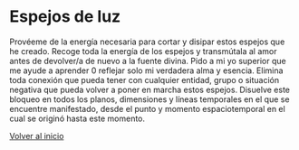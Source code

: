 # Espejos de luz

Provéeme de la energía necesaria para cortar y disipar estos espejos que he creado. Recoge toda la energía de los espejos y transmútala al amor antes de devolver/a de nuevo a la fuente divina. Pido a mi yo superior que me ayude a aprender 0 reflejar solo mi verdadera alma y esencia. Elimina toda conexión que pueda tener con cualquier entidad, grupo o situación negativa que pueda volver a poner en marcha estos espejos. Disuelve este bloqueo en todos los planos, dimensiones y líneas temporales en el que se encuentre manifestado, desde el punto y momento espaciotemporal en el cual se originó hasta este momento.

[Volver al inicio](../readme.md)
